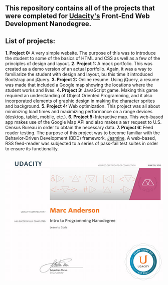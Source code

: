 ## This repository contains all of the projects that were completed for [Udacity's](https://www.udacity.com) Front-End Web Development Nanodegree.

## List of projects:
**1. Project 0:** A very simple website. The purpose of this was to introduce the student to some of the basics of HTML and CSS as well as a few of the principles of design and layout.
**2. Project 1:** A mock portfolio. This was created as a demo version of an actual portfolio. Again, it was a way to familiarize the student with design and layout, bu this time it introduced Bootstrap and jQuery.
**3. Project 2:** Online resume. Using jQuery, a resume was made that included a Google map showing the locations where the student works and lives.
**4. Project 3:** JavaScript game. Making this game required an understanding of Object Oriented Programming, and it also incorporated elements of graphic design in making the character sprites and background.
**5. Project 4:** Web optimization. This project was all about minimizing load times and maximizing performance on a range devices (desktop, tablet, mobile, etc.).
**6. Project 5:** Interactive map. This web-based app makes use of the Google Map API and also makes a `GET` request to U.S. Census Bureau in order to obtain the necessary data.
**7. Project 6:** Feed reader testing. The purpose of this project was to become familiar with the Behavior-Driven Development (BDD) framework, [Jasmine](http://jasmine.github.io/). A web-based, RSS feed-reader was subjected to a series of pass-fail test suites in order to ensure its functionality.

##
![Intro to Programming Certificate](https://github.com/marc1981/Udacity-FEND/blob/master/Intro-to-Programming.jpg)
